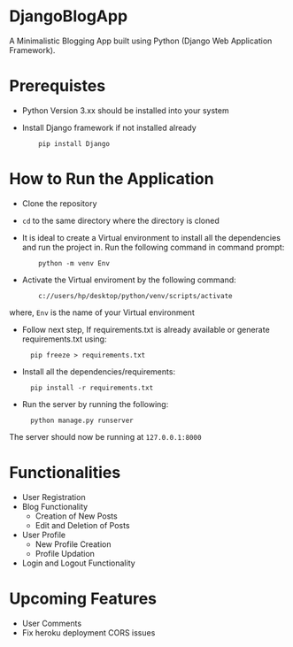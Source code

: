 # DjangoBlogApp
A Minimalistic Blogging App built using Python (Django Web Application Framework).

# Prerequistes
- Python Version 3.xx should be installed into your system
- Install Django framework if not installed already
               
          pip install Django

# How to Run the Application
- Clone the repository
- `cd` to the same directory where the directory is cloned
- It is ideal to create a Virtual environment to install all the dependencies and run the project in. Run the following command in command prompt:
     
          python -m venv Env

- Activate the Virtual enviroment by the following command:
          
          c://users/hp/desktop/python/venv/scripts/activate

where, `Env` is the name of your Virtual environment

- Follow next step, If requirements.txt is already available or generate requirements.txt using:
     
        pip freeze > requirements.txt

- Install all the dependencies/requirements:

        pip install -r requirements.txt

- Run the server by running the following:
     
        python manage.py runserver

The server should now be running at `127.0.0.1:8000`

# Functionalities
- User Registration
- Blog Functionality
    - Creation of New Posts 
    - Edit and Deletion of Posts
- User Profile
    - New Profile Creation
    - Profile Updation
- Login and Logout Functionality

# Upcoming Features
- User Comments
- Fix heroku deployment CORS issues
